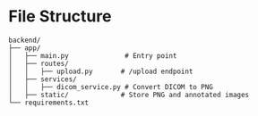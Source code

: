 # File Structure

    backend/
    ├── app/
    │   ├── main.py              # Entry point
    │   ├── routes/
    │   │   ├── upload.py       # /upload endpoint
    │   ├── services/
    │   │   ├── dicom_service.py # Convert DICOM to PNG
    │   ├── static/             # Store PNG and annotated images
    └── requirements.txt